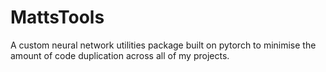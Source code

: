 # MattsTools

A custom neural network utilities package built on pytorch to minimise the amount of code duplication across all of my projects.